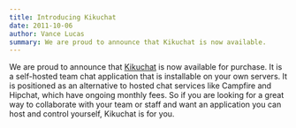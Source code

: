 ```yaml
---
title: Introducing Kikuchat
date: 2011-10-06
author: Vance Lucas
summary: We are proud to announce that Kikuchat is now available.
---
```

We are proud to announce that [Kikuchat](http://kikuchat.com) is now available for purchase. It is a self-hosted team chat application that is installable on your own servers. It is positioned as an alternative to hosted chat services like Campfire and Hipchat, which have ongoing monthly fees. So if you are looking for a great way to collaborate with your team or staff and want an application you can host and control yourself, Kikuchat is for you.
